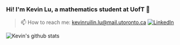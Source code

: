 ### Hi! I'm Kevin Lu, a mathematics student at UofT 👋

> 📫 How to reach me: kevinruilin.lu@mail.utoronto.ca
> [![LinkedIn](https://img.shields.io/badge/LinkedIn-%230077B5.svg?logo=linkedin&logoColor=white)](https://www.linkedin.com/in/kevinruilinlu/) 

![Kevin's github stats](https://github-readme-stats.vercel.app/api?username=KevinLu26)
